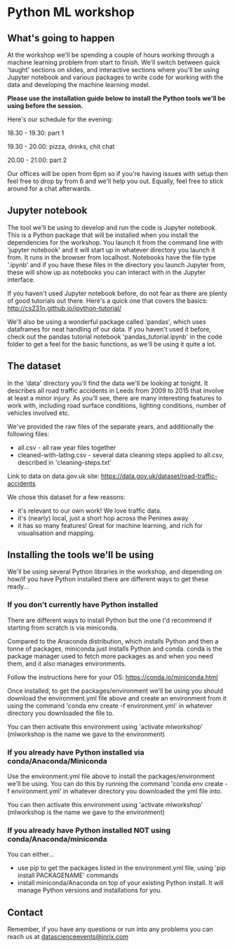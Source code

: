 # Python ML workshop

## What's going to happen

At the workshop we'll be spending a couple of hours working through a machine learning problem from start to finish. We'll switch between quick 'taught' sections on slides, and interactive sections where you'll be using Jupyter notebook and various packages to write code for working with the data and developing the machine learning model.

**Please use the installation guide below to install the Python tools we'll be using before the session.**

Here's our schedule for the evening:

18.30 - 19.30: part 1

19.30 - 20.00: pizza, drinks, chit chat

20.00 - 21.00: part 2

Our offices will be open from 6pm so if you're having issues with setup then feel free to drop by from 6 and we'll help you out. Equally, feel free to stick around for a chat afterwards.

## Jupyter notebook

The tool we'll be using to develop and run the code is Jupyter notebook. This is a Python package that will be installed when you install the dependencies for the workshop. You launch it from the command line with 'jupyter notebook' and it will start up in whatever directory you launch it from. It runs in the browser from localhost. Notebooks have the file type '.ipynb' and if you have these files in the directory you launch Jupyter from, these will show up as notebooks you can interact with in the Jupyter interface.

If you haven't used Jupyter notebook before, do not fear as there are plenty of good tutorials out there. Here's a quick one that covers the basics: http://cs231n.github.io/ipython-tutorial/

We'll also be using a wonderful package called 'pandas', which uses dataframes for neat handling of our data. If you haven't used it before, check out the pandas tutorial notebook 'pandas_tutorial.ipynb' in the code folder to get a feel for the basic functions, as we'll be using it quite a lot.

## The dataset

In the 'data' directory you'll find the data we'll be looking at tonight. It describes all road traffic accidents in Leeds from 2009 to 2015 that involve at least a minor injury. As you'll see, there are many interesting features to work with, including road surface conditions, lighting conditions, number of vehicles involved etc. 

We've provided the raw files of the separate years, and additionally the following files:

* all.csv - all raw year files together
* cleaned-with-latlng.csv - several data cleaning steps applied to all.csv, described in 'cleaning-steps.txt'

Link to data on data.gov.uk site: https://data.gov.uk/dataset/road-traffic-accidents

We chose this dataset for a few reasons:
* it's relevant to our own work! We love traffic data.
* it's (nearly) local, just a short hop across the Penines away
* it has so many features! Great for machine learning, and rich for visualisation and mapping.

## Installing the tools we'll be using

We'll be using several Python libraries in the workshop, and depending on how/if you have Python installed there are different ways to get these ready...

### If you don't currently have Python installed

There are different ways to install Python but the one I'd recommend if starting from scratch is via miniconda.

Compared to the Anaconda distribution, which installs Python and then a tonne of packages, miniconda just installs Python and conda. conda is the package manager used to fetch more packages as and when you need them, and it also manages environments.

Follow the instructions here for your OS: https://conda.io/miniconda.html

Once installed, to get the packages/environment we'll be using you should download the environment.yml file above and create an environment from it using the command 'conda env create -f environment.yml' in whatever directory you downloaded the file to.

You can then activate this environment using 'activate mlworkshop' (mlworkshop is the name we gave to the environment)

### If you already have Python installed via conda/Anaconda/Miniconda

Use the environment.yml file above to install the packages/environment we'll be using. You can do this by running the command 'conda env create -f environment.yml' in whatever directory you downloaded the yml file into.

You can then activate this environment using 'activate mlworkshop' (mlworkshop is the name we gave to the environment)

### If you already have Python installed NOT using conda/Anaconda/miniconda

You can either...
- use pip to get the packages listed in the environment.yml file, using 'pip install PACKAGENAME' commands
- install miniconda/Anaconda on top of your existing Python install. It will manage Python versions and installations for you.

## Contact

Remember, if you have any questions or run into any problems you can reach us at datascienceevents@inrix.com


